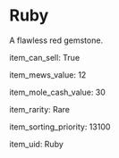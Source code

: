 # Ruby

A flawless red gemstone.

item_can_sell: True

item_mews_value: 12

item_mole_cash_value: 30

item_rarity: Rare

item_sorting_priority: 13100

item_uid: Ruby